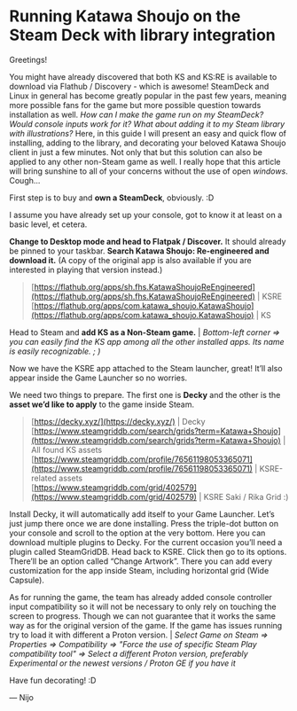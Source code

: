 # Running Katawa Shoujo on the Steam Deck with library integration

Greetings!

You might have already discovered that both KS and KS:RE is available to download via Flathub / Discovery - which is awesome! SteamDeck and Linux in general has become greatly popular in the past few years, meaning more possible fans for the game but more possible question towards installation as well. *How can I make the game run on my SteamDeck? Would console inputs work for it? What about adding it to my Steam library with illustrations?*
Here, in this guide I will present an easy and quick flow of installing, adding to the library, and decorating your beloved Katawa Shoujo client in just a few minutes. Not only that but this solution can also be applied to any other non-Steam game as well. I really hope that this article will bring sunshine to all of your concerns without the use of open *windows*. Cough...

First step is to buy and __own a SteamDeck__, obviously. :D

I assume you have already set up your console, got to know it at least on a basic level, et cetera.

__Change to Desktop mode and head to Flatpak / Discover.__ It should already be pinned to your taskbar. __Search Katawa Shoujo: Re-engineered and download it.__ (A copy of the original app is also available if you are interested in playing that version instead.)
> [https://flathub.org/apps/sh.fhs.KatawaShoujoReEngineered](https://flathub.org/apps/sh.fhs.KatawaShoujoReEngineered) | KSRE<br>
> [https://flathub.org/apps/com.katawa_shoujo.KatawaShoujo](https://flathub.org/apps/com.katawa_shoujo.KatawaShoujo) | KS<br>

Head to Steam and __add KS as a Non-Steam game.__ | *Bottom-left corner => you can easily find the KS app among all the other installed apps. Its name is easily recognizable. ; )*

Now we have the KSRE app attached to the Steam launcher, great!
It’ll also appear inside the Game Launcher so no worries.

We need two things to prepare. The first one is __Decky__ and the other is the __asset we’d like to apply__ to the game inside Steam.
> [https://decky.xyz/](https://decky.xyz/) | Decky<br>
> [https://www.steamgriddb.com/search/grids?term=Katawa+Shoujo](https://www.steamgriddb.com/search/grids?term=Katawa+Shoujo) | All found KS assets<br>
> [https://www.steamgriddb.com/profile/76561198053365071](https://www.steamgriddb.com/profile/76561198053365071) | KSRE-related assets<br>
> [https://www.steamgriddb.com/grid/402579](https://www.steamgriddb.com/grid/402579) | KSRE Saki / Rika Grid :)<br>

Install Decky, it will automatically add itself to your Game Launcher. Let’s just jump there once we are done installing. Press the triple-dot button on your console and scroll to the option at the very bottom. Here you can download multiple plugins to Decky. For the current occasion you’ll need a plugin called SteamGridDB. Head back to KSRE. Click then go to its options. There’ll be an option called “Change Artwork”. There you can add every customization for the app inside Steam, including horizontal grid (Wide Capsule).

As for running the game, the team has already added console controller input compatibility so it will not be necessary to only rely on touching the screen to progress. Though we can not guarantee that it works the same way as for the original version of the game.
If the game has issues running try to load it with different a Proton version. | *Select Game on Steam => Properties => Compatibility => "Force the use of specific Steam Play compatibility tool" => Select a different Proton version, preferably Experimental or the newest versions / Proton GE if you have it*

Have fun decorating! :D

— Nijo
